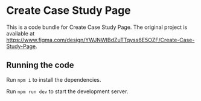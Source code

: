 
  # Create Case Study Page

  This is a code bundle for Create Case Study Page. The original project is available at https://www.figma.com/design/YWJNWIBdZuTTqyss6E5OZF/Create-Case-Study-Page.

  ## Running the code

  Run `npm i` to install the dependencies.

  Run `npm run dev` to start the development server.
  
